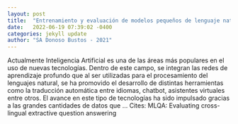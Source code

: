 ```yaml
---
layout: post
title:  "Entrenamiento y evaluación de modelos pequeños de lenguaje natural basado en métodos de autoatención"
date:   2022-06-19 07:39:02 -0400
categories: jekyll update
author: "SA Donoso Bustos - 2021"
---
```

Actualmente Inteligencia Artificial es una de las áreas más populares en el uso de nuevas tecnologías. Dentro de este campo, se integran las redes de aprendizaje profundo que al ser utilizadas para el procesamiento del lenguajes natural, se ha promovido el desarrollo de distintas herramientas como la traducción automática entre idiomas, chatbot, asistentes virtuales entre otros. El avance en este tipo de tecnologías ha sido impulsado gracias a las grandes cantidades de datos que …
Cites: ‪MLQA: Evaluating cross-lingual extractive question answering‬  